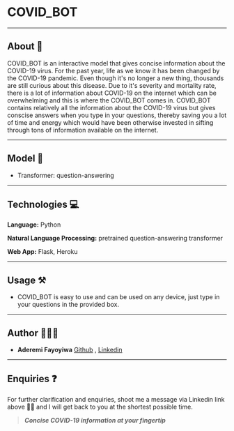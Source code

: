 # COVID_BOT

---

## About 📝
COVID_BOT is an interactive model that gives concise information about the COVID-19 virus. For the past year, life as we know it has been changed by the COVID-19 pandemic. Even though it's no longer a new thing, thousands are still curious about this disease. Due to it's severity and mortality rate, there is a lot of information about COVID-19 on the internet which can be overwhelming and this is where the COVID_BOT comes in. COVID_BOT contains relatively all the information about the COVID-19 virus but gives conscise answers when you type in your questions, thereby saving you a lot of time and energy which would have been otherwise invested in sifting through tons of information available on the internet.

---

## Model 🤖
- Transformer: question-answering

---

## Technologies 💻

__Language:__ Python 

__Natural Language Processing:__ pretrained question-answering transformer

__Web App:__ Flask, Heroku 

---

## Usage ⚒
- COVID_BOT is easy to use and can be used on any device, just type in your questions in the provided box.  

---

## Author 👩🏾‍💻
- **Aderemi Fayoyiwa** [Github](https://github.com/AderemiF) , [Linkedin](https://www.linkedin.com/in/aderemi-fayoyiwa/)

---

## Enquiries ❓
For further clarification and enquiries, shoot me a message via Linkedin link above ☝🏿 and I will get back to you at the shortest possible time.


>_**Concise COVID-19 information at your fingertip**_
